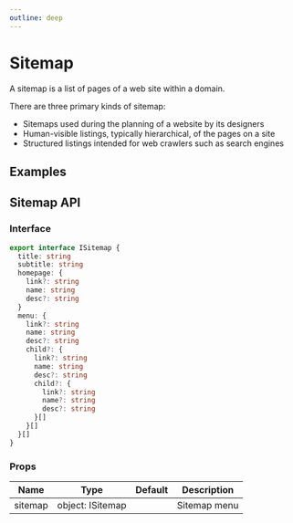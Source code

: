 ```yaml
---
outline: deep
---
```


<script setup lang="ts">
import SitemapExample from './demo/sitemap/sitemap-example.vue'
</script>

# Sitemap

A sitemap is a list of pages of a web site within a domain.

There are three primary kinds of sitemap:

- Sitemaps used during the planning of a website by its designers
- Human-visible listings, typically hierarchical, of the pages on a site
- Structured listings intended for web crawlers such as search engines

## Examples

<!--@include: ./demo/sitemap/sitemap-example.md-->

## Sitemap API

### Interface

```ts
export interface ISitemap {
  title: string
  subtitle: string
  homepage: {
    link?: string
    name: string
    desc?: string
  }
  menu: {
    link?: string
    name: string
    desc?: string
    child?: {
      link?: string
      name: string
      desc?: string
      child?: {
        link?: string
        name?: string
        desc?: string
      }[]
    }[]
  }[]
}
```

### Props

| Name    | Type             | Default | Description  |
| ------- | ---------------- | ------- | ------------ |
| sitemap | object: ISitemap |         | Sitemap menu |
